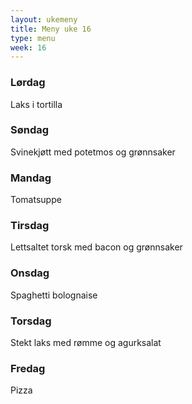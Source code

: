 ```yaml
---
layout: ukemeny
title: Meny uke 16
type: menu
week: 16
---
```


### Lørdag

Laks i tortilla

### Søndag

Svinekjøtt med potetmos og grønnsaker

### Mandag

Tomatsuppe

### Tirsdag

Lettsaltet torsk med bacon og grønnsaker

### Onsdag

Spaghetti bolognaise

### Torsdag

Stekt laks med rømme og agurksalat

### Fredag

Pizza

